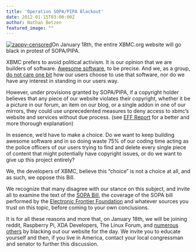 ```yaml
---
title: 'Operation SOPA/PIPA Blackout'
date: 2012-01-15T03:00:00Z
author: Nathan Betzen
featured_image: ""
---
```

[![zappy-censored](/sites/default/files/uploads/zappy-censored-300x300.png "zappy-censored")](/sites/default/files/uploads/zappy-censored.png)On January 18th, the entire XBMC.org website will go black in protest of SOPA/PIPA.

 XBMC prefers to avoid political activism. It is our opinion that we are builders of software. [Awesome software](https://kodi.wiki/natethomas/2011/12/24/xbmc-11-0-eden-beta-available-now/ "XBMC Eden Beta Available"), to be precise. And we, as a group, [do not care one bit](https://kodi.wiki/natethomas/2011/10/20/xbmc-addon-rollbacks/ "XBMC Rollbacks - because it's your XBMC") how our users choose to use that software, nor do we have any interest in standing in our users way.

 However, under provisions granted by SOPA/PIPA, if a copyright holder believes that any piece of our website violates their copyright, whether it be a picture in our forum, an item on our blog, or a single addon in one of our mirrors, they could use unprecedented measures to deny access to xbmc’s website and services without due process. (see [EFF Report](https://www.eff.org/deeplinks/2011/10/sopa-hollywood-finally-gets-chance-break-internet "How Copyright holders can break the internet") for a better and more thorough explanation)

 In essence, we’d have to make a choice. Do we want to keep building awesome software and in so doing waste 75% of our coding time acting as the police officers of our users trying to find and delete every single piece of content that might potentially have copyright issues, or do we want to give up this project entirely?

 We, the developers of XBMC, believe this “choice” is not a choice at all, and as such, we oppose this Bill.

 We recognize that many disagree with our stance on this subject, and invite all to examine the text of the [SOPA Bill](https://www.congress.gov/bill/112/house-bill/3261/text/ "SOPA Bill"), the coverage of the SOPA bill performed by the [Electronic Frontier Foundation](https://www.eff.org/ "Electronic Frontier Foundation") and whatever sources you trust on this topic, before coming to your own conclusions.

 It is for all these reasons and more that, on January 18th, we will be joining reddit, Raspberry Pi, XDA Developers, The Linux Forum, and [numerous others](http://operationsopa.blogspot.com/2012/01/list-of-companiesorganizations-that-are.html "Operation Blackout") by blacking out our website for the day. We invite you to educate yourself and then, if you live in America, contact your local congressman and senator to further this discussion.

 